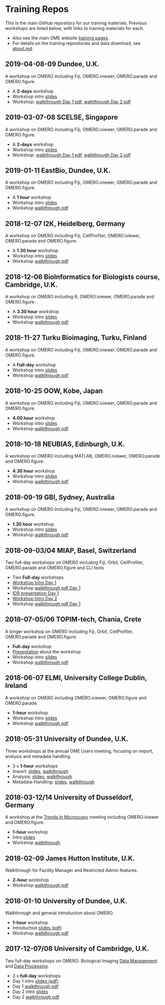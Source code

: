 # Training Repos

This is the main GitHub repository for our training materials.
Previous workshops are listed below, with links to training materials for each.

 * Also see the main OME website [training pages](https://www.openmicroscopy.org/training/).
 * For details on the training repositories and data download, see [about.md](about.md).

2019-04-08-09 Dundee, U.K.
--------------------------
A workshop on OMERO including Fiji, OMERO.iviewer, OMERO.parade and OMERO.figure.
 * A **2-days** workshop
 * Workshop intro [slides](https://downloads.openmicroscopy.org/presentations/2019/Dundee-April/)
 * Workshop: [walkthrough Day 1 pdf](https://downloads.openmicroscopy.org/presentations/2019/Dundee-April/Dundee_April_2019_Day1.pdf), [walkthrough Day 2 pdf](https://downloads.openmicroscopy.org/presentations/2019/Dundee-April/Dundee_April_2019_Day2.pdf)

2019-03-07-08 SCELSE, Singapore
-------------------------------
A workshop on OMERO including Fiji, OMERO.iviewer, OMERO.parade and OMERO.figure.
 * A **2-days** workshop
 * Workshop intro [slides](https://downloads.openmicroscopy.org/presentations/2019/Singapore/)
 * Workshop: [walkthrough Day 1 pdf](https://downloads.openmicroscopy.org/presentations/2019/Singapore/Singapore_2019_Day1.pdf), [walkthrough Day 2 pdf](https://downloads.openmicroscopy.org/presentations/2019/Singapore/Singapore_2019_Day2.pdf)

2019-01-11 EastBio, Dundee, U.K.
--------------------------------
A workshop on OMERO including Fiji, OMERO.iviewer, OMERO.parade and OMERO.figure.
 * A **1 hour** workshop
 * Workshop intro [slides](https://downloads.openmicroscopy.org/presentations//2019/EastBio/)
 * Workshop [walkthrough pdf](https://downloads.openmicroscopy.org/presentations/2019/EastBio/EastBio_workshop_11012019.pdf)

2018-12-07 I2K, Heidelberg, Germany
-----------------------------------
A workshop on OMERO including Fiji, CellProfiler, OMERO.iviewer, OMERO.parade and OMERO.figure.
 * A **1.30 hour** workshop
 * Workshop intro [slides](https://downloads.openmicroscopy.org/presentations/2018/I2K-Heidelberg/)
 * Workshop [walkthrough pdf](https://downloads.openmicroscopy.org/presentations/2018/I2K-Heidelberg/Heidelberg_workshop_07122018.pdf)

2018-12-06 BioInformatics for Biologists course, Cambridge, U.K.
---------------------------------------------------------------
A workshop on OMERO including R, OMERO.iviewer, OMERO.parade and OMERO.figure.
 * A **3.30 hour** workshop
 * Workshop intro [slides](https://downloads.openmicroscopy.org/presentations/2018/Cambridge/)
 * Workshop [walkthrough pdf](https://downloads.openmicroscopy.org/presentations/2018/Cambridge/Cambridge_workshop_06122018.pdf)

2018-11-27 Turku Bioimaging, Turku, Finland
-------------------------------------------
A workshop on OMERO including Fiji, OMERO.iviewer, OMERO.parade and OMERO.figure.
 * A **Full-day** workshop
 * Workshop intro [slides](https://downloads.openmicroscopy.org/presentations/2018/GBI-ABIs-Okinawa/)
 * Workshop [walkthrough pdf](https://downloads.openmicroscopy.org/presentations/2018/GBI-ABIs-Okinawa/OMERO_workshop_03112018.pdf)

2018-10-25 OOW, Kobe, Japan
---------------------------
A workshop on OMERO including Fiji, OMERO.iviewer, OMERO.parade and OMERO.figure.
 * **4.00 hour** workshop
 * Workshop intro [slides](https://downloads.openmicroscopy.org/presentations/2018/TB-Turku//OMERO-Workshop)
 * Workshop [walkthrough pdf](https://downloads.openmicroscopy.org/presentations/2018/TB-Turku/Turku_workshop_27112018.pdf)

2018-10-18 NEUBIAS, Edinburgh, U.K.
-----------------------------------
A workshop on OMERO including MATLAB, OMERO.iviewer, OMERO.parade and OMERO.figure.
 * **4.30 hour** workshop
 * Workshop intro [slides](https://downloads.openmicroscopy.org/presentations/2018/Neubias-Edinburgh/OMERO-Workshop)
 * Workshop [walkthrough pdf](https://downloads.openmicroscopy.org/presentations/2018/Neubias-Edinburgh/OMERO_workshop_18102018.pdf)

2018-09-19 GBI, Sydney, Australia
---------------------------------
A workshop on OMERO including Fiji, OMERO.iviewer, OMERO.parade and OMERO.figure.
 * **1.30 hour** workshop
 * Workshop intro [slides](https://downloads.openmicroscopy.org/presentations/2018/GBI-Sydney/OMERO-Workshop)
 * Workshop [walkthrough pdf](https://downloads.openmicroscopy.org/presentations/2018/GBI-Sydney/Sydney_Workshop_19092018.pdf)

2018-09-03/04 MIAP, Basel, Switzerland
--------------------------------------
Two full-day workshops on OMERO including Fiji, Orbit, CellProfiler, OMERO.parade and OMERO.figure
and CLI tools
 * Two **Full-day** workshops
 * [Workshop Intro Day 1](https://downloads.openmicroscopy.org/presentations/2018/MIAP-Basel/OMERO-Workshop-Monday/)
 * Workshop [walkthrough pdf Day 1](https://downloads.openmicroscopy.org/presentations/2018/MIAP-Basel/OMERO_workshop_03092018.pdf)
 * [IDR presentation Day 1](https://downloads.openmicroscopy.org/presentations/2018/MIAP-Basel/IDR_Basel_2018.pdf)
 * [Workshop Intro Day 2](https://downloads.openmicroscopy.org/presentations/2018/MIAP-Basel/OMERO-Workshop-Tuesday/)
 * Workshop [walkthrough pdf Day 1](https://downloads.openmicroscopy.org/presentations/2018/MIAP-Basel/OMERO_workshop_04092018.pdf)


2018-07-05/06 TOPIM-tech, Chania, Crete
---------------------------------------
A longer workshop on OMERO including Fiji, Orbit, CellProfiler, OMERO.parade and OMERO.figure.
 * **Full-day** workshop
 * [Presentation](https://downloads.openmicroscopy.org/presentations/2018/TOPIM-Crete/OMERO-Thursday/) about the workshop
 * Workshop intro [slides](https://downloads.openmicroscopy.org/presentations/2018/TOPIM-Crete/OMERO-Friday/)
 * Workshop [walkthrough pdf](https://downloads.openmicroscopy.org/presentations/2018/TOPIM-Crete/TOPIM_walkthrough.pdf)

2018-06-07 ELMI, University College Dublin, Ireland
---------------------------------------------------
A workshop on OMERO including OMERO.iviewer, OMERO.figure and OMERO.parade.
 * **1-hour** workshop
 * Workshop intro [slides](https://downloads.openmicroscopy.org/presentations/2018/ELMI-Dublin/OMERO-Workshop/)
 * Workshop [walkthrough pdf](https://downloads.openmicroscopy.org/presentations/2018/ELMI-Dublin/elmi_walkthrough.pdf)

2018-05-31 University of Dundee, U.K.
-------------------------------------
Three workshops at the annual OME Users meeting, focusing on import,
analysis and metadata handling.
 * 3 x **1-hour** workshops
 * Import: [slides](https://downloads.openmicroscopy.org/presentations/2018/Users-Meeting/Workshops/Metadata-Import/slides/), [walkthrough](https://downloads.openmicroscopy.org/presentations/2018/Users-Meeting/Workshops/Metadata-Import/import.pdf)
 * Analysis: [slides](https://downloads.openmicroscopy.org/presentations/2018/Users-Meeting/Workshops/Metadata-Analysis/slides/), [walkthrough](https://downloads.openmicroscopy.org/presentations/2018/Users-Meeting/Workshops/Metadata-Analysis/analysis.pdf)
 * Metadata-Handling: [slides](https://downloads.openmicroscopy.org/presentations/2018/Users-Meeting/Workshops/Metadata-Handling/slides/), [walkthrough](https://downloads.openmicroscopy.org/presentations/2018/Users-Meeting/Workshops/Metadata-Handling/handling.pdf)

2018-03-12/14 University of Dusseldorf, Germany
-----------------------------------------------
A workshop at the [Trends In Microscopy](http://www.tim2018.de/) meeting including OMERO.iviewer and OMERO.figure.
 * **1-hour** workshop
 * Intro [slides](https://downloads.openmicroscopy.org/presentations/2018/TIM-Dusseldorf/OMERO-Workshop/)
 * Workshop [walkthrough](https://downloads.openmicroscopy.org/presentations/2018/TIM-Dusseldorf/TIM_Duesseldorf_walkthrough.pdf)

2018-02-09 James Hutton Institute, U.K.
---------------------------------------
Walkthrough for Facility Manager and Restricted Admin features.
 * **2-hour** workshop
 * Workshop [walkthrough pdf](https://downloads.openmicroscopy.org/presentations/2018/HuttonInstitute-Invergowrie/Hutton_Institute_walkthrough.pdf)

2018-01-10 University of Dundee, U.K.
-------------------------------------
Walkthrough and general introduction about OMERO.
 * **1-hour** workshop
 * Introduction [slides (pdf)](https://downloads.openmicroscopy.org/presentations/2018/EastBio-Dundee/EastBio-presentation.pdf)
 * Workshop [walkthrough pdf](https://downloads.openmicroscopy.org/presentations/2018/EastBio-Dundee/EastBio-workflow.pdf)

2017-12-07/08 University of Cambridge, U.K.
-------------------------------------------
Two full-day workshops on OMERO: Biological Imaging [Data Management](https://training.csx.cam.ac.uk/bioinformatics/event/2239247)
and [Data Processing](https://training.csx.cam.ac.uk/bioinformatics/event/2280783).
 * 2 x **full-day** workshops
 * Day 1 intro [slides (pdf)](https://downloads.openmicroscopy.org/presentations/2017/Cambridge-Training/Day1-Cambridge2017-Introduction.pdf)
 * Day 1 [walkthrough pdf](https://downloads.openmicroscopy.org/presentations/2017/Cambridge-Training/walkthrough_day_1.pdf)
 * Day 2 intro [slides](https://downloads.openmicroscopy.org/presentations/2017/Cambridge-Training/Image-Processing-OMERO/)
 * Day 2 [walkthrough pdf](https://downloads.openmicroscopy.org/presentations/2017/Cambridge-Training/walkthrough_day_2.pdf)
